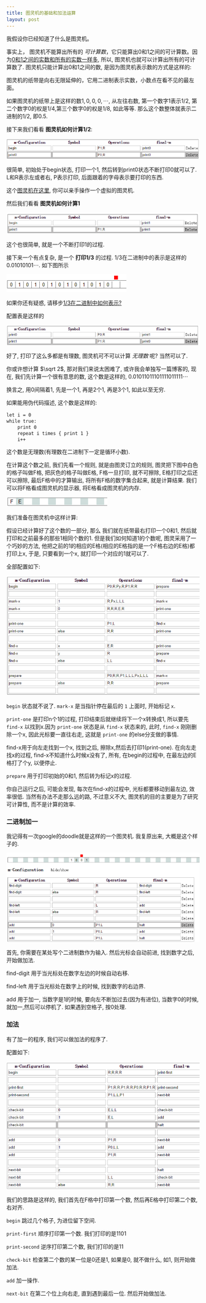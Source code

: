 ```yaml
---
title: 图灵机的基础和加法运算
layout: post
---
```


我假设你已经知道了什么是图灵机。

事实上， 图灵机不能算出所有的 _可计算数_，它只能算出0和1之间的可计算数。因为[0和1之间的实数和所有的实数一样多](http://www.zhihu.com/question/27908122), 所以, 图灵机也就可以计算出所有的可计算数了. 图灵机只能计算出0和1之间的数, 是因为图灵机表示数的方式是这样的:

图灵机的纸带是向右无限延伸的，它用二进制表示实数，小数点在看不见的最左面。

如果图灵机的纸带上是这样的数$1,0,0,0,\cdots$, 从左往右数, 第一个数字1表示1/2, 第二个数字0的权是1/4,第三个数字0的权是1/8, 如此等等. 那么这个数整体就表示二进制的1/2, 即0.5.

接下来我们看看 **图灵机如何计算1/2**:

![图灵机计算1/2](/image/turing-1-2.png)

很简单, 初始处于begin状态, 打印一个1, 然后转到print0状态不断打印0就可以了. L和R表示左或者右, P表示打印, 后面跟着的字母表示要打印的东西.

这个[图灵机在这里](http://picasso250.github.io/Turing-Machine/), 你可以亲手操作一个虚拟的图灵机.

然后我们看看 **图灵机如何计算1**

![图灵机计算1](/image/turing-1.png)

这个也很简单, 就是一个不断打印1的过程.

接下来一个有点复杂, 是一个 **打印1/3** 的过程. 1/3在二进制中的表示是这样的 $0.01010101\cdots$. 如下图所示

![二进制的1/3](/image/tape-1-3.png)

如果你还有疑惑, 请移步[1/3在二进制中如何表示?](http://www.zhihu.com/question/27908137)

配置表是这样的

![图灵机打印1/3](/image/turing-1-3.png)

好了, 打印了这么多都是有理数, 图灵机可不可以计算 _无理数_ 呢? 当然可以了.

你或许想计算 $\sqrt 2$, 那对我们来说太困难了, 或许我会单独写一篇博客的, 现在, 我们先计算一个很有意思的数, 这个数是这样的, $0.01011011101111011111\cdots$

换言之, 用0间隔着1, 先是一个1, 再是2个1, 再是3个1, 如此以至无穷.

如果能用伪代码描述, 这个数是这样的:

    let i = 0
    while true:
        print 0
        repeat i times { print 1 }
        i++

这个数是无理数(有理数在二进制下一定是循环小数).

在计算这个数之前, 我们先看一个规则, 就是由图灵订立的规则, 图灵把下图中白色的格子叫做F格, 把灰色的格子叫做E格, F格一旦打印, 就不可擦除, E格打印之后还可以擦除, 最后F格中的才算输出, 将所有F格的数字集合起来, 就是计算结果. 我们可以将F格看成图灵机的显示器, 将E格看成图灵机的内存.

![F格, E格](/image/f-e-tape.png)

我们准备在图灵机中这样计算:

假设已经计算好了这个数的一部分, 那么 我们就在纸带最右打印一个0和1, 然后就打印和之前最多的那些1相同个数的1. 但是我们如何知道1的个数呢, 图灵采用了一个巧妙的方法, 他把之前的1的相应的E格(相应的E格指的是一个F格右边的E格)都打印上x, 于是, 只要看到一个x, 就打印一个对应的1就可以了.

全部配置如下:

![config of irrational](/image/irrational-config.png)

`begin` 状态就不说了. `mark-x` 是当指针停在最后的 `1` 上面时, 开始标记 `x`.

`print-one` 是打印n个1的过程, 打印结束后就继续将下一个x转换成1, 所以要先 `find-x` 以找到x.因为 `print-one` 状态是从 `find-x` 状态来的, 此时, `find-x` 刚刚删除一个x, 因此光标要一直往右走, 这就是 `print-one` 的else分支做的事情.

find-x用于向左走找到一个x, 找到之后, 擦除x,然后去打印1(print-one). 在向左走找x的过程, find-x不知道什么时候x没有了, 所有, 在begin的过程中, 在最左边的E格打了个y, 以便停止.

`prepare` 用于打印初始的0和1, 然后转为标记x的过程.

你自己运行之后, 可能会发现, 每次在find-x的过程中, 光标都要移动到最左边, 效率很低. 当然有办法不走那么远的路, 不过意义不大, 图灵机的目的主要是为了研究可计算性, 而不是计算的效率.

### 二进制加一 ###

我记得有一次google的doodle就是这样的一个图灵机. 我复原出来, 大概是这个样子的.

![加一的图灵机](/image/add-one.png)

首先, 你需要在某处写个二进制数作为输入. 然后光标会自动前进, 找到数字之后, 开始做加法.

find-digit 用于当光标处在数字左边的时候自动右移.

find-left 用于当光标处在数字上的时候, 找到数字的右边界.

add 用于加一, 当数字是1的时候, 要向左不断加过去(因为有进位), 当数字0的时候, 就加一,然后可以停机了. 如果遇到空格子, 按0处理.

### 加法 ###

有了加一的程序, 我们可以做加法的程序了. 

配置如下:

![加法](/image/add.png)

我们的思路是这样的, 我们首先在F格中打印第一个数, 然后再E格中打印第二个数, 右对齐.

`begin` 跳过几个格子, 为进位留下空间.

`print-first` 顺序打印第一个数. 我们打印的是1101

`print-second` 逆序打印第二个数, 我们打印的是11

`check-bit` 检查第二个数的某一位是0还是1, 如果是0, 就不做什么, 如1, 则开始做加法.

`add` 加一操作.

`next-bit` 在第二个位上向右走, 直到遇到最后一位. 然后开始做加法.


